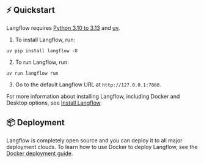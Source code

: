 ## ⚡️ Quickstart

Langflow requires [Python 3.10 to 3.13](https://www.python.org/downloads/release/python-3100/) and [uv](https://docs.astral.sh/uv/getting-started/installation/).

1. To install Langflow, run:

```shell
uv pip install langflow -U
```

2. To run Langflow, run:

```shell
uv run langflow run
```

3. Go to the default Langflow URL at `http://127.0.0.1:7860`.

For more information about installing Langflow, including Docker and Desktop options, see [Install Langflow](https://docs.langflow.org/get-started-installation).

## 📦 Deployment

Langflow is completely open source and you can deploy it to all major deployment clouds. To learn how to use Docker to deploy Langflow, see the [Docker deployment guide](https://docs.langflow.org/deployment-docker).
